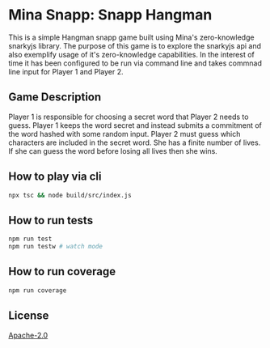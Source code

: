 # Mina Snapp: Snapp Hangman

This is a simple Hangman snapp game built using Mina's zero-knowledge snarkyjs library. The purpose of this game
is to explore the snarkyjs api and also exemplify usage of it's zero-knowledge capabilities. In the interest of
time it has been configured to be run via command line and takes commnad line input for Player 1 and Player 2.

## Game Description

Player 1 is responsible for choosing a secret word that Player 2 needs to guess. Player 1 keeps the
word secret and instead submits a commitment of the word hashed with some random input.
Player 2 must guess which characters are included in the secret word. She has a finite number
of lives. If she can guess the word before losing all lives then she wins.

## How to play via cli

```sh
npx tsc && node build/src/index.js
```

## How to run tests

```sh
npm run test
npm run testw # watch mode
```

## How to run coverage

```sh
npm run coverage
```

## License

[Apache-2.0](LICENSE)
